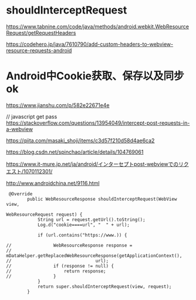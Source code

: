 # shouldInterceptRequest
https://www.tabnine.com/code/java/methods/android.webkit.WebResourceRequest/getRequestHeaders

https://codehero.jp/java/7610790/add-custom-headers-to-webview-resource-requests-android

# Android中Cookie获取、保存以及同步 ok
https://www.jianshu.com/p/582e22671e4e

// javascript get pass
https://stackoverflow.com/questions/13954049/intercept-post-requests-in-a-webview

https://qiita.com/masaki_shoji/items/c3d57f210d58d4ae6ca2

https://blog.csdn.net/spinchao/article/details/104769061

https://www.it-mure.jp.net/ja/android/インターセプトpost-webviewでのリクエスト/1070112301/


http://www.androidchina.net/9116.html
```
 @Override
        public WebResourceResponse shouldInterceptRequest(WebView view,
                                                          WebResourceRequest request) {
            String url = request.getUrl().toString();
            Log.d("cookie====url", "  " + url);

            if (url.contains("https://www.)) {
                
//                WebResourceResponse response =
//                        mDataHelper.getReplacedWebResourceResponse(getApplicationContext(),
//                                url);
//                if (response != null) {
//                    return response;
//                }
            }
            return super.shouldInterceptRequest(view, request);
        }
```
